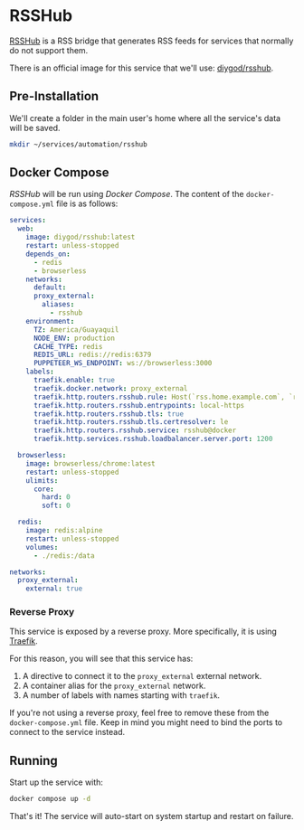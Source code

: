# RSSHub

[RSSHub](https://docs.rsshub.app/) is a RSS bridge that generates RSS feeds for services that normally do not support them.

There is an official image for this service that we'll use: [diygod/rsshub](https://hub.docker.com/r/diygod/rsshub).

## Pre-Installation

We'll create a folder in the main user's home where all the service's data will be saved.

```bash
mkdir ~/services/automation/rsshub
```

## Docker Compose

*RSSHub* will be run using *Docker Compose*. The content of the `docker-compose.yml` file is as follows:

```yaml
services:
  web:
    image: diygod/rsshub:latest
    restart: unless-stopped
    depends_on:
      - redis
      - browserless
    networks:
      default:
      proxy_external:
        aliases:
          - rsshub
    environment:
      TZ: America/Guayaquil
      NODE_ENV: production
      CACHE_TYPE: redis
      REDIS_URL: redis://redis:6379
      PUPPETEER_WS_ENDPOINT: ws://browserless:3000
    labels:
      traefik.enable: true
      traefik.docker.network: proxy_external
      traefik.http.routers.rsshub.rule: Host(`rss.home.example.com`, `rss.vpn.example.com`)
      traefik.http.routers.rsshub.entrypoints: local-https
      traefik.http.routers.rsshub.tls: true
      traefik.http.routers.rsshub.tls.certresolver: le
      traefik.http.routers.rsshub.service: rsshub@docker
      traefik.http.services.rsshub.loadbalancer.server.port: 1200

  browserless:
    image: browserless/chrome:latest
    restart: unless-stopped
    ulimits:
      core:
        hard: 0
        soft: 0

  redis:
    image: redis:alpine
    restart: unless-stopped
    volumes:
      - ./redis:/data

networks:
  proxy_external:
    external: true
```

### Reverse Proxy

This service is exposed by a reverse proxy. More specifically, it is using [Traefik](../networking/traefik.md).

For this reason, you will see that this service has:

1. A directive to connect it to the `proxy_external` external network.
2. A container alias for the `proxy_external` network.
3. A number of labels with names starting with `traefik`.

If you're not using a reverse proxy, feel free to remove these from the `docker-compose.yml` file.
Keep in mind you might need to bind the ports to connect to the service instead.

## Running

Start up the service with:

```bash
docker compose up -d
```

That's it! The service will auto-start on system startup and restart on failure.
